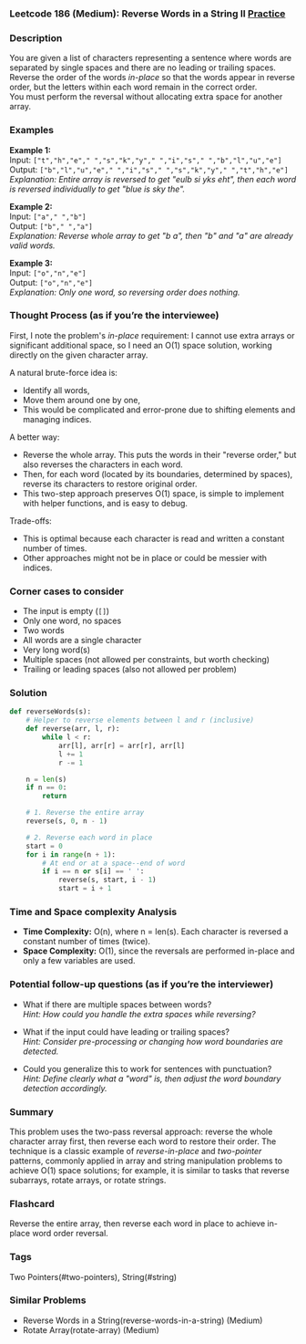 ### Leetcode 186 (Medium): Reverse Words in a String II [Practice](https://leetcode.com/problems/reverse-words-in-a-string-ii)

### Description  
You are given a list of characters representing a sentence where words are separated by single spaces and there are no leading or trailing spaces. Reverse the order of the words *in-place* so that the words appear in reverse order, but the letters within each word remain in the correct order.  
You must perform the reversal without allocating extra space for another array.

### Examples  

**Example 1:**  
Input: `["t","h","e"," ","s","k","y"," ","i","s"," ","b","l","u","e"]`  
Output: `["b","l","u","e"," ","i","s"," ","s","k","y"," ","t","h","e"]`  
*Explanation: Entire array is reversed to get "eulb si yks eht", then each word is reversed individually to get "blue is sky the".*

**Example 2:**  
Input: `["a"," ","b"]`  
Output: `["b"," ","a"]`  
*Explanation: Reverse whole array to get "b a", then "b" and "a" are already valid words.*

**Example 3:**  
Input: `["o","n","e"]`  
Output: `["o","n","e"]`  
*Explanation: Only one word, so reversing order does nothing.*

### Thought Process (as if you’re the interviewee)  
First, I note the problem's *in-place* requirement: I cannot use extra arrays or significant additional space, so I need an O(1) space solution, working directly on the given character array.

A natural brute-force idea is:
- Identify all words,
- Move them around one by one,
- This would be complicated and error-prone due to shifting elements and managing indices.

A better way:  
- Reverse the whole array. This puts the words in their "reverse order," but also reverses the characters in each word.
- Then, for each word (located by its boundaries, determined by spaces), reverse its characters to restore original order.
- This two-step approach preserves O(1) space, is simple to implement with helper functions, and is easy to debug.

Trade-offs:  
- This is optimal because each character is read and written a constant number of times.  
- Other approaches might not be in place or could be messier with indices.

### Corner cases to consider  
- The input is empty (`[]`)
- Only one word, no spaces
- Two words
- All words are a single character
- Very long word(s)
- Multiple spaces (not allowed per constraints, but worth checking)
- Trailing or leading spaces (also not allowed per problem)

### Solution

```python
def reverseWords(s):
    # Helper to reverse elements between l and r (inclusive)
    def reverse(arr, l, r):
        while l < r:
            arr[l], arr[r] = arr[r], arr[l]
            l += 1
            r -= 1

    n = len(s)
    if n == 0:
        return

    # 1. Reverse the entire array
    reverse(s, 0, n - 1)

    # 2. Reverse each word in place
    start = 0
    for i in range(n + 1):
        # At end or at a space--end of word
        if i == n or s[i] == ' ':
            reverse(s, start, i - 1)
            start = i + 1
```

### Time and Space complexity Analysis  

- **Time Complexity:** O(n), where n = len(s). Each character is reversed a constant number of times (twice).
- **Space Complexity:** O(1), since the reversals are performed in-place and only a few variables are used.

### Potential follow-up questions (as if you’re the interviewer)  

- What if there are multiple spaces between words?  
  *Hint: How could you handle the extra spaces while reversing?*

- What if the input could have leading or trailing spaces?  
  *Hint: Consider pre-processing or changing how word boundaries are detected.*

- Could you generalize this to work for sentences with punctuation?  
  *Hint: Define clearly what a "word" is, then adjust the word boundary detection accordingly.*

### Summary  
This problem uses the two-pass reversal approach: reverse the whole character array first, then reverse each word to restore their order. The technique is a classic example of *reverse-in-place* and *two-pointer* patterns, commonly applied in array and string manipulation problems to achieve O(1) space solutions; for example, it is similar to tasks that reverse subarrays, rotate arrays, or rotate strings.


### Flashcard
Reverse the entire array, then reverse each word in place to achieve in-place word order reversal.

### Tags
Two Pointers(#two-pointers), String(#string)

### Similar Problems
- Reverse Words in a String(reverse-words-in-a-string) (Medium)
- Rotate Array(rotate-array) (Medium)